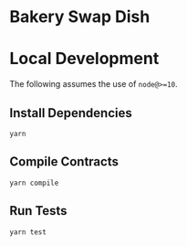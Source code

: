 # Bakery Swap Dish

# Local Development

The following assumes the use of `node@>=10`.

## Install Dependencies

`yarn`

## Compile Contracts

`yarn compile`

## Run Tests

`yarn test`

